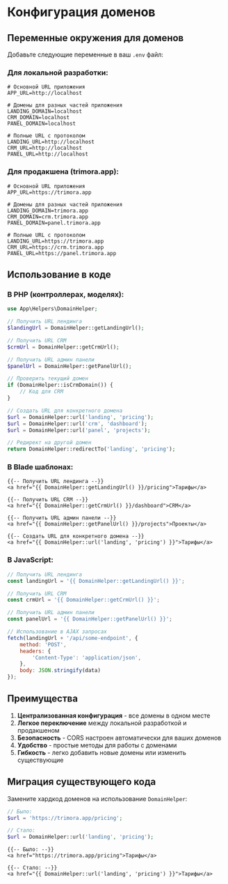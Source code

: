 # Конфигурация доменов

## Переменные окружения для доменов

Добавьте следующие переменные в ваш `.env` файл:

### Для локальной разработки:
```env
# Основной URL приложения
APP_URL=http://localhost

# Домены для разных частей приложения
LANDING_DOMAIN=localhost
CRM_DOMAIN=localhost
PANEL_DOMAIN=localhost

# Полные URL с протоколом
LANDING_URL=http://localhost
CRM_URL=http://localhost
PANEL_URL=http://localhost
```

### Для продакшена (trimora.app):
```env
# Основной URL приложения
APP_URL=https://trimora.app

# Домены для разных частей приложения
LANDING_DOMAIN=trimora.app
CRM_DOMAIN=crm.trimora.app
PANEL_DOMAIN=panel.trimora.app

# Полные URL с протоколом
LANDING_URL=https://trimora.app
CRM_URL=https://crm.trimora.app
PANEL_URL=https://panel.trimora.app
```

## Использование в коде

### В PHP (контроллерах, моделях):
```php
use App\Helpers\DomainHelper;

// Получить URL лендинга
$landingUrl = DomainHelper::getLandingUrl();

// Получить URL CRM
$crmUrl = DomainHelper::getCrmUrl();

// Получить URL админ панели
$panelUrl = DomainHelper::getPanelUrl();

// Проверить текущий домен
if (DomainHelper::isCrmDomain()) {
    // Код для CRM
}

// Создать URL для конкретного домена
$url = DomainHelper::url('landing', 'pricing');
$url = DomainHelper::url('crm', 'dashboard');
$url = DomainHelper::url('panel', 'projects');

// Редирект на другой домен
return DomainHelper::redirectTo('landing', 'pricing');
```

### В Blade шаблонах:
```blade
{{-- Получить URL лендинга --}}
<a href="{{ DomainHelper::getLandingUrl() }}/pricing">Тарифы</a>

{{-- Получить URL CRM --}}
<a href="{{ DomainHelper::getCrmUrl() }}/dashboard">CRM</a>

{{-- Получить URL админ панели --}}
<a href="{{ DomainHelper::getPanelUrl() }}/projects">Проекты</a>

{{-- Создать URL для конкретного домена --}}
<a href="{{ DomainHelper::url('landing', 'pricing') }}">Тарифы</a>
```

### В JavaScript:
```javascript
// Получить URL лендинга
const landingUrl = '{{ DomainHelper::getLandingUrl() }}';

// Получить URL CRM
const crmUrl = '{{ DomainHelper::getCrmUrl() }}';

// Получить URL админ панели
const panelUrl = '{{ DomainHelper::getPanelUrl() }}';

// Использование в AJAX запросах
fetch(landingUrl + '/api/some-endpoint', {
    method: 'POST',
    headers: {
        'Content-Type': 'application/json',
    },
    body: JSON.stringify(data)
});
```

## Преимущества

1. **Централизованная конфигурация** - все домены в одном месте
2. **Легкое переключение** между локальной разработкой и продакшеном
3. **Безопасность** - CORS настроен автоматически для ваших доменов
4. **Удобство** - простые методы для работы с доменами
5. **Гибкость** - легко добавить новые домены или изменить существующие

## Миграция существующего кода

Замените хардкод доменов на использование `DomainHelper`:

```php
// Было:
$url = 'https://trimora.app/pricing';

// Стало:
$url = DomainHelper::url('landing', 'pricing');
```

```blade
{{-- Было: --}}
<a href="https://trimora.app/pricing">Тарифы</a>

{{-- Стало: --}}
<a href="{{ DomainHelper::url('landing', 'pricing') }}">Тарифы</a>
```
